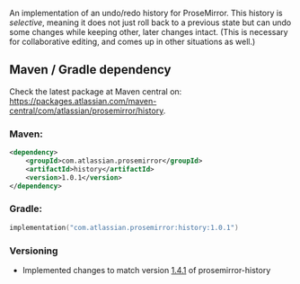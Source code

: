 An implementation of an undo/redo history for ProseMirror. This
history is _selective_, meaning it does not just roll back to a
previous state but can undo some changes while keeping other, later
changes intact. (This is necessary for collaborative editing, and
comes up in other situations as well.)

## Maven / Gradle dependency

Check the latest package at Maven central on: https://packages.atlassian.com/maven-central/com/atlassian/prosemirror/history.

### Maven:
```xml
<dependency>
    <groupId>com.atlassian.prosemirror</groupId>
    <artifactId>history</artifactId>
    <version>1.0.1</version>
</dependency>
```

### Gradle:
```kotlin
implementation("com.atlassian.prosemirror:history:1.0.1")
```

### Versioning

- Implemented changes to match version [1.4.1](https://github.com/ProseMirror/prosemirror-history/releases/tag/1.4.1) 
of prosemirror-history
